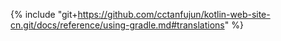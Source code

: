 {% include "git+https://github.com/cctanfujun/kotlin-web-site-cn.git/docs/reference/using-gradle.md#translations" %}
